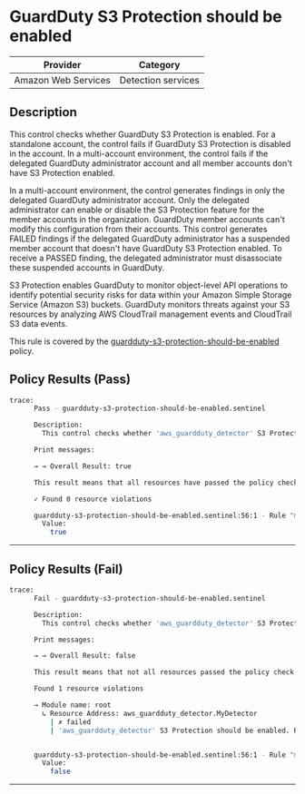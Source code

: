 # GuardDuty S3 Protection should be enabled

| Provider            | Category           |
|---------------------|--------------------|
| Amazon Web Services | Detection services |

## Description

This control checks whether GuardDuty S3 Protection is enabled. For a standalone account, the control fails if GuardDuty S3 Protection is disabled in the account. In a multi-account environment, the control fails if the delegated GuardDuty administrator account and all member accounts don't have S3 Protection enabled.

In a multi-account environment, the control generates findings in only the delegated GuardDuty administrator account. Only the delegated administrator can enable or disable the S3 Protection feature for the member accounts in the organization. GuardDuty member accounts can't modify this configuration from their accounts. This control generates FAILED findings if the delegated GuardDuty administrator has a suspended member account that doesn't have GuardDuty S3 Protection enabled. To receive a PASSED finding, the delegated administrator must disassociate these suspended accounts in GuardDuty.

S3 Protection enables GuardDuty to monitor object-level API operations to identify potential security risks for data within your Amazon Simple Storage Service (Amazon S3) buckets. GuardDuty monitors threats against your S3 resources by analyzing AWS CloudTrail management events and CloudTrail S3 data events.

This rule is covered by the [guardduty-s3-protection-should-be-enabled](https://github.com/hashicorp/policy-library-FSBP-Policy-Set-for-AWS-Terraform/blob/main/policies/guardduty/guardduty-s3-protection-should-be-enabled.sentinel) policy.

## Policy Results (Pass)
```bash
trace:
      Pass - guardduty-s3-protection-should-be-enabled.sentinel

      Description:
        This control checks whether 'aws_guardduty_detector' S3 Protection is enabled.

      Print messages:

      → → Overall Result: true

      This result means that all resources have passed the policy check for the policy guardduty-s3-protection-should-be-enabled.

      ✓ Found 0 resource violations

      guardduty-s3-protection-should-be-enabled.sentinel:56:1 - Rule "main"
        Value:
          true
```

---

## Policy Results (Fail)
```bash
trace:
      Fail - guardduty-s3-protection-should-be-enabled.sentinel

      Description:
        This control checks whether 'aws_guardduty_detector' S3 Protection is enabled.

      Print messages:

      → → Overall Result: false

      This result means that not all resources passed the policy check and the protected behavior is not allowed for the policy guardduty-s3-protection-should-be-enabled.

      Found 1 resource violations

      → Module name: root
        ↳ Resource Address: aws_guardduty_detector.MyDetector
          | ✗ failed
          | 'aws_guardduty_detector' S3 Protection should be enabled. Refer to https://docs.aws.amazon.com/securityhub/latest/userguide/guardduty-controls.html#guardduty-10 for more details.


      guardduty-s3-protection-should-be-enabled.sentinel:56:1 - Rule "main"
        Value:
          false
```

---
